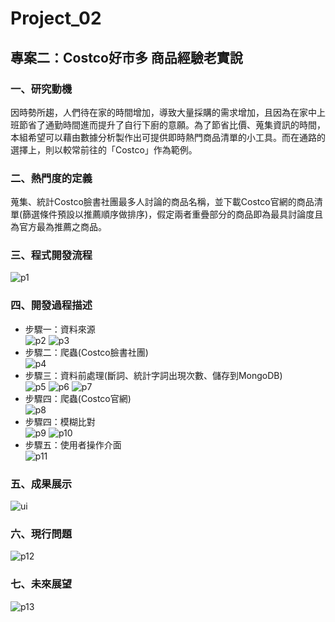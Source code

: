 # Project_02

## 專案二：Costco好市多 商品經驗老實說</br>
### 一、研究動機</br>
因時勢所趨，人們待在家的時間增加，導致大量採購的需求增加，且因為在家中上班節省了通勤時間進而提升了自行下廚的意願。為了節省比價、蒐集資訊的時間，本組希望可以藉由數據分析製作出可提供即時熱門商品清單的小工具。而在通路的選擇上，則以較常前往的「Costco」作為範例。</br>

### 二、熱門度的定義</br>
蒐集、統計Costco臉書社團最多人討論的商品名稱，並下載Costco官網的商品清單(篩選條件預設以推薦順序做排序)，假定兩者重疊部分的商品即為最具討論度且為官方最為推薦之商品。

### 三、程式開發流程</br>
![p1](https://github.com/yininghsu10/Project02/blob/main/%E4%BB%8B%E9%9D%A2%E5%9C%96%E7%89%87/p1.png)

### 四、開發過程描述</br>
* 步驟一：資料來源</br>
![p2](https://github.com/yininghsu10/Project02/blob/main/%E4%BB%8B%E9%9D%A2%E5%9C%96%E7%89%87/p2.png)
![p3](https://github.com/yininghsu10/Project02/blob/main/%E4%BB%8B%E9%9D%A2%E5%9C%96%E7%89%87/p3.png)
* 步驟二：爬蟲(Costco臉書社團)</br>
![p4](https://github.com/yininghsu10/Project02/blob/main/%E4%BB%8B%E9%9D%A2%E5%9C%96%E7%89%87/p3.png)
* 步驟三：資料前處理(斷詞、統計字詞出現次數、儲存到MongoDB)</br>
![p5](https://github.com/yininghsu10/Project02/blob/main/%E4%BB%8B%E9%9D%A2%E5%9C%96%E7%89%87/p5.png)
![p6](https://github.com/yininghsu10/Project02/blob/main/%E4%BB%8B%E9%9D%A2%E5%9C%96%E7%89%87/p6.png)
![p7](https://github.com/yininghsu10/Project02/blob/main/%E4%BB%8B%E9%9D%A2%E5%9C%96%E7%89%87/p7.png)
* 步驟四：爬蟲(Costco官網)</br>
![p8](https://github.com/yininghsu10/Project02/blob/main/%E4%BB%8B%E9%9D%A2%E5%9C%96%E7%89%87/p8.png)
* 步驟四：模糊比對</br>
![p9](https://github.com/yininghsu10/Project02/blob/main/%E4%BB%8B%E9%9D%A2%E5%9C%96%E7%89%87/p9.png)
![p10](https://github.com/yininghsu10/Project02/blob/main/%E4%BB%8B%E9%9D%A2%E5%9C%96%E7%89%87/p10.png)
* 步驟五：使用者操作介面</br>
![p11](https://github.com/yininghsu10/Project02/blob/main/%E4%BB%8B%E9%9D%A2%E5%9C%96%E7%89%87/p11.png)
### 五、成果展示</br>
![ui](https://github.com/yininghsu10/Project02/blob/main/%E4%BB%8B%E9%9D%A2%E5%9C%96%E7%89%87/1.0.jpeg)
### 六、現行問題</br>
![p12](https://github.com/yininghsu10/Project02/blob/main/%E4%BB%8B%E9%9D%A2%E5%9C%96%E7%89%87/p11.png)
### 七、未來展望</br>
![p13](https://github.com/yininghsu10/Project02/blob/main/%E4%BB%8B%E9%9D%A2%E5%9C%96%E7%89%87/p13.png)
